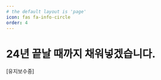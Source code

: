 ```yaml
---
# the default layout is 'page'
icon: fas fa-info-circle
order: 4
---
```


# 24년 끝날 때까지 채워넣겠습니다. 
[유지보수중]
